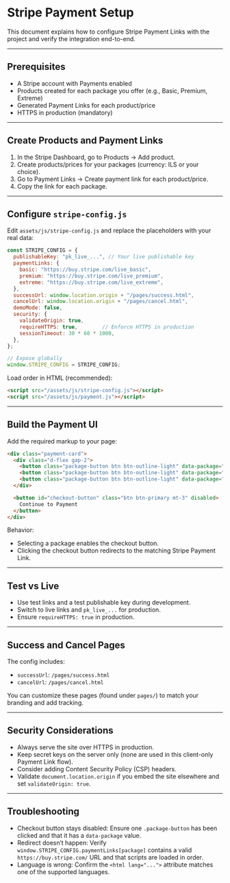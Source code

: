 # Stripe Payment Setup

This document explains how to configure Stripe Payment Links with the project and verify the integration end-to-end.

---

## Prerequisites
- A Stripe account with Payments enabled
- Products created for each package you offer (e.g., Basic, Premium, Extreme)
- Generated Payment Links for each product/price
- HTTPS in production (mandatory)

---

## Create Products and Payment Links
1. In the Stripe Dashboard, go to Products → Add product.
2. Create products/prices for your packages (currency: ILS or your choice).
3. Go to Payment Links → Create payment link for each product/price.
4. Copy the link for each package.

---

## Configure `stripe-config.js`
Edit `assets/js/stripe-config.js` and replace the placeholders with your real data:
```js
const STRIPE_CONFIG = {
  publishableKey: "pk_live_...", // Your live publishable key
  paymentLinks: {
    basic: "https://buy.stripe.com/live_basic",
    premium: "https://buy.stripe.com/live_premium",
    extreme: "https://buy.stripe.com/live_extreme",
  },
  successUrl: window.location.origin + "/pages/success.html",
  cancelUrl: window.location.origin + "/pages/cancel.html",
  demoMode: false,
  security: {
    validateOrigin: true,
    requireHTTPS: true,        // Enforce HTTPS in production
    sessionTimeout: 30 * 60 * 1000,
  },
};

// Expose globally
window.STRIPE_CONFIG = STRIPE_CONFIG;
```

Load order in HTML (recommended):
```html
<script src="/assets/js/stripe-config.js"></script>
<script src="/assets/js/payment.js"></script>
```

---

## Build the Payment UI
Add the required markup to your page:
```html
<div class="payment-card">
  <div class="d-flex gap-2">
    <button class="package-button btn btn-outline-light" data-package="basic">Basic</button>
    <button class="package-button btn btn-outline-light" data-package="premium">Premium</button>
    <button class="package-button btn btn-outline-light" data-package="extreme">Extreme</button>
  </div>

  <button id="checkout-button" class="btn btn-primary mt-3" disabled>
    Continue to Payment
  </button>
</div>
```

Behavior:
- Selecting a package enables the checkout button.
- Clicking the checkout button redirects to the matching Stripe Payment Link.

---

## Test vs Live
- Use test links and a test publishable key during development.
- Switch to live links and `pk_live_...` for production.
- Ensure `requireHTTPS: true` in production.

---

## Success and Cancel Pages
The config includes:
- `successUrl`: `/pages/success.html`
- `cancelUrl`: `/pages/cancel.html`

You can customize these pages (found under `pages/`) to match your branding and add tracking.

---

## Security Considerations
- Always serve the site over HTTPS in production.
- Keep secret keys on the server only (none are used in this client-only Payment Link flow).
- Consider adding Content Security Policy (CSP) headers.
- Validate `document.location.origin` if you embed the site elsewhere and set `validateOrigin: true`.

---

## Troubleshooting
- Checkout button stays disabled: Ensure one `.package-button` has been clicked and that it has a `data-package` value.
- Redirect doesn’t happen: Verify `window.STRIPE_CONFIG.paymentLinks[package]` contains a valid `https://buy.stripe.com/` URL and that scripts are loaded in order.
- Language is wrong: Confirm the `<html lang="...">` attribute matches one of the supported languages.